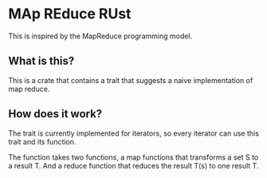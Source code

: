 # MAp REduce RUst

This is inspired by the MapReduce programming model.

## What is this? 

This is a crate that contains a trait that suggests a naive implementation of map reduce.

## How does it work? 

The trait is currently implemented for iterators, so every iterator can use this trait and its function. 

The function takes two functions, a map functions that transforms a set S to a result T. And a reduce function that reduces the result T(s) to one result T.
